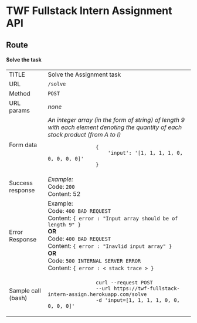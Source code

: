 # TWF Fullstack Intern Assignment API

## Route

####  Solve the task

<table>
    <tr>
        <td>
            TITLE
        </td>
        <td>
            Solve the Assignment task
        </td>
    </tr>
    <tr>
        <td>
            URL
        </td>
        <td>
            <code>/solve</code>
        </td>
    </tr>
    <tr>
        <td>
            Method
        </td>
        <td>
            <code>POST</code>
        </td>
    </tr>
    <tr>
        <td>
            URL params
        </td>
        <td>
            <i>none</i>
        </td>
    </tr>
    <tr>
        <td>
            Form data 
        </td>
        <td>
            <i>
                An integer array (in the form of string) of length 9 with each element denoting the quantity of each stock product (from A to I)
            </i>
            <br>
            <code>
                {
                    'input': '[1, 1, 1, 1, 0, 0, 0, 0, 0]'
                }
            </code>
        </td>
    </tr>
    <tr>
        <td>
            Success response
        </td>
        <td>
            <i>Example:</i>
            <br>
            Code: <code>200</code>
            <br>
            Content: 52
        </td>
    </tr>
    <tr>
        <td>
            Error Response
        </td>
        <td>
            Example:
            <br>
            Code: <code>400 BAD REQUEST</code>
            <br>Content: <code>{ error : "Input array should be of length 9" }</code>
            <br>
            <strong>OR</strong>
            <br>Code: <code>400 BAD REQUEST</code>
            <br>Content: <code>{ error : "Inavlid input array" }</code>
            <br>
            <strong>OR</strong>
            <br>Code: <code>500 INTERNAL SERVER ERROR</code>
            <br>Content: <code>{ error : < stack trace > }</code>
            <br>
        </td>
    </tr>
    <tr>
        <td>
            Sample call (bash)
        </td>
        <td>
            <code>
                curl --request POST
                --url https://twf-fullstack-intern-assign.herokuapp.com/solve
                -d 'input=[1, 1, 1, 1, 0, 0, 0, 0, 0]'
            </code>
        </td>
    </tr>
</table>

